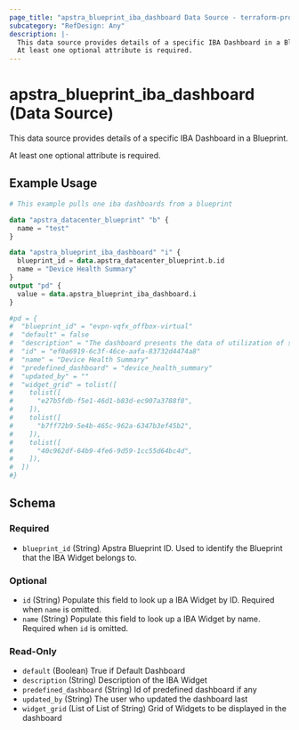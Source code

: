 ```yaml
---
page_title: "apstra_blueprint_iba_dashboard Data Source - terraform-provider-apstra"
subcategory: "RefDesign: Any"
description: |-
  This data source provides details of a specific IBA Dashboard in a Blueprint.
  At least one optional attribute is required.
---
```


# apstra_blueprint_iba_dashboard (Data Source)

This data source provides details of a specific IBA Dashboard in a Blueprint.

At least one optional attribute is required.


## Example Usage

```terraform
# This example pulls one iba dashboards from a blueprint

data "apstra_datacenter_blueprint" "b" {
  name = "test"
}

data "apstra_blueprint_iba_dashboard" "i" {
  blueprint_id = data.apstra_datacenter_blueprint.b.id
  name = "Device Health Summary"
}
output "pd" {
  value = data.apstra_blueprint_iba_dashboard.i
}

#pd = {
#  "blueprint_id" = "evpn-vqfx_offbox-virtual"
#  "default" = false
#  "description" = "The dashboard presents the data of utilization of system cpu, system memory and maximum disk utilization of a partition on every system present."
#  "id" = "ef0a6919-6c3f-46ce-aafa-83732d4474a8"
#  "name" = "Device Health Summary"
#  "predefined_dashboard" = "device_health_summary"
#  "updated_by" = ""
#  "widget_grid" = tolist([
#    tolist([
#      "e27b5fdb-f5e1-46d1-b83d-ec907a3788f8",
#    ]),
#    tolist([
#      "b7ff72b9-5e4b-465c-962a-6347b3ef45b2",
#    ]),
#    tolist([
#      "40c962df-64b9-4fe6-9d59-1cc55d64bc4d",
#    ]),
#  ])
#}
```

<!-- schema generated by tfplugindocs -->
## Schema

### Required

- `blueprint_id` (String) Apstra Blueprint ID. Used to identify the Blueprint that the IBA Widget belongs to.

### Optional

- `id` (String) Populate this field to look up a IBA Widget by ID. Required when `name` is omitted.
- `name` (String) Populate this field to look up a IBA Widget by name. Required when `id` is omitted.

### Read-Only

- `default` (Boolean) True if Default Dashboard
- `description` (String) Description of the IBA Widget
- `predefined_dashboard` (String) Id of predefined dashboard if any
- `updated_by` (String) The user who updated the dashboard last
- `widget_grid` (List of List of String) Grid of Widgets to be displayed in the dashboard
